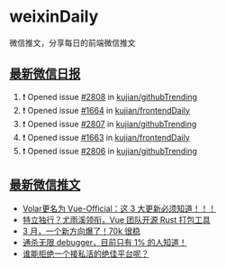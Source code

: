 # weixinDaily
微信推文，分享每日的前端微信推文

## [最新微信日报](https://github.com/kujian/weixinDaily/issues)

<!--START_SECTION:activity-->
1. ❗ Opened issue [#2808](https://github.com/kujian/githubTrending/issues/2808) in [kujian/githubTrending](https://github.com/kujian/githubTrending)
2. ❗ Opened issue [#1664](https://github.com/kujian/frontendDaily/issues/1664) in [kujian/frontendDaily](https://github.com/kujian/frontendDaily)
3. ❗ Opened issue [#2807](https://github.com/kujian/githubTrending/issues/2807) in [kujian/githubTrending](https://github.com/kujian/githubTrending)
4. ❗ Opened issue [#1663](https://github.com/kujian/frontendDaily/issues/1663) in [kujian/frontendDaily](https://github.com/kujian/frontendDaily)
5. ❗ Opened issue [#2806](https://github.com/kujian/githubTrending/issues/2806) in [kujian/githubTrending](https://github.com/kujian/githubTrending)
<!--END_SECTION:activity-->


## [最新微信推文](https://weixin.qdkfweb.cn/)

<!-- BLOG-POST-LIST:START -->
- [Volar更名为 Vue-Official：这 3 大更新必须知道！！！](https://weixin.qdkfweb.cn/41265.html)
- [特立独行？尤雨溪领衔，Vue 团队开源 Rust 打包工具](https://weixin.qdkfweb.cn/41266.html)
- [3 月，一个新方向爆了！70k 很稳](https://weixin.qdkfweb.cn/41262.html)
- [通杀无限 debugger，目前只有 1% 的人知道！](https://weixin.qdkfweb.cn/41263.html)
- [谁能拒绝一个接私活的绝佳平台呢？](https://weixin.qdkfweb.cn/41269.html)
<!-- BLOG-POST-LIST:END -->